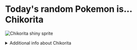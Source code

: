 # Today's random Pokemon is... Chikorita

![Chikorita shiny sprite](https://raw.githubusercontent.com/PokeAPI/sprites/master/sprites/pokemon/shiny/152.png)

<details>
<summary>Additional info about Chikorita</summary>

| srpite type | image |
|------|------|
| back_default | ![Chikorita back_default sprite](https://raw.githubusercontent.com/PokeAPI/sprites/master/sprites/pokemon/back/152.png) |
| back_shiny | ![Chikorita back_shiny sprite](https://raw.githubusercontent.com/PokeAPI/sprites/master/sprites/pokemon/back/shiny/152.png) |
| front_default | ![Chikorita front_default sprite](https://raw.githubusercontent.com/PokeAPI/sprites/master/sprites/pokemon/152.png) | </details>